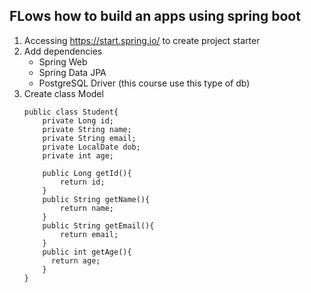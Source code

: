 ## FLows how to build an apps using spring boot

1. Accessing https://start.spring.io/ to create project starter
2. Add dependencies 
   * Spring Web
   * Spring Data JPA
   * PostgreSQL Driver (this course use this type of db)
3. Create class Model
    ```
    public class Student{
        private Long id;
        private String name;
        private String email;
        private LocalDate dob;
        private int age;
        
        public Long getId(){
            return id;
        }
        public String getName(){
            return name;
        }
        public String getEmail(){
            return email;
        }
        public int getAge(){
          return age;
        }
    }
    ```


